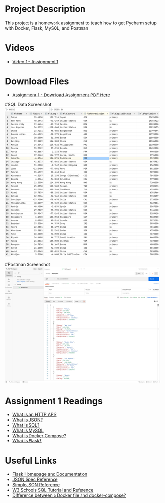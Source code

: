 # Project Description

This project is a homework assignment to teach how to get Pycharm setup with Docker, Flask, MySQL, and Postman

# Videos 
* [Video 1 - Assignment 1](https://youtu.be/QbMWNgrfAFg)

# Download Files
* [Assignment 1 - Download Assignment PDF Here](PPFSQL-Homework.pdf)

#SQL Data Screenshot 
![pycharm data query](screenshots/citiesData.png)

#Postman Screenshot
![postman request output](screenshots/postman.png)


# Assignment 1 Readings
* [What is an HTTP API?](https://www.smashingmagazine.com/2018/01/understanding-using-rest-api/)
* [What is JSON?](https://www.w3schools.com/whatis/whatis_json.asp)
* [What is SQL?](http://www.sqlcourse.com/intro.html)
* [What is MySQL](https://www.hostinger.com/tutorials/what-is-mysql)
* [What is Docker Compose?](https://www.tutorialspoint.com/docker/docker_compose.htm)
* [What is Flask?](https://en.wikipedia.org/wiki/Flask_(web_framework))

# Useful Links
* [Flask Homepage and Documentation](https://flask.palletsprojects.com/en/1.1.x/)
* [JSON Spec Reference](https://www.json.org/json-en.html)
* [SimpleJSON Reference](https://simplejson.readthedocs.io/en/latest/)
* [W3 Schools SQL Tutorial and Reference](https://www.w3schools.com/sql/)
* [Difference between a Docker file and docker-compose?](https://www.techrepublic.com/article/what-is-the-difference-between-dockerfile-and-docker-compose-yml-files/)

